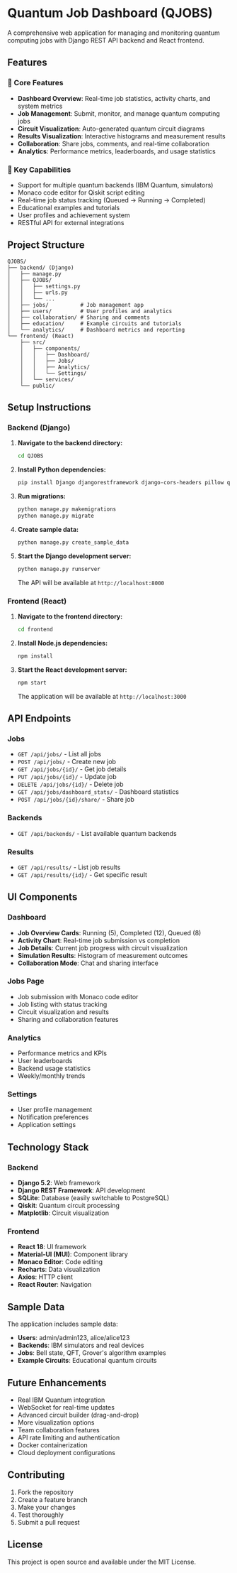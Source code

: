 # Quantum Job Dashboard (QJOBS)

A comprehensive web application for managing and monitoring quantum computing jobs with Django REST API backend and React frontend.

## Features

### 🎯 Core Features
- **Dashboard Overview**: Real-time job statistics, activity charts, and system metrics
- **Job Management**: Submit, monitor, and manage quantum computing jobs
- **Circuit Visualization**: Auto-generated quantum circuit diagrams
- **Results Visualization**: Interactive histograms and measurement results
- **Collaboration**: Share jobs, comments, and real-time collaboration
- **Analytics**: Performance metrics, leaderboards, and usage statistics

### 🚀 Key Capabilities
- Support for multiple quantum backends (IBM Quantum, simulators)
- Monaco code editor for Qiskit script editing
- Real-time job status tracking (Queued → Running → Completed)
- Educational examples and tutorials
- User profiles and achievement system
- RESTful API for external integrations

## Project Structure

```
QJOBS/
├── backend/ (Django)
│   ├── manage.py
│   ├── QJOBS/
│   │   ├── settings.py
│   │   ├── urls.py
│   │   └── ...
│   ├── jobs/          # Job management app
│   ├── users/         # User profiles and analytics
│   ├── collaboration/ # Sharing and comments
│   ├── education/     # Example circuits and tutorials
│   └── analytics/     # Dashboard metrics and reporting
└── frontend/ (React)
    ├── src/
    │   ├── components/
    │   │   ├── Dashboard/
    │   │   ├── Jobs/
    │   │   ├── Analytics/
    │   │   └── Settings/
    │   └── services/
    └── public/
```

## Setup Instructions

### Backend (Django)

1. **Navigate to the backend directory:**
   ```bash
   cd QJOBS
   ```

2. **Install Python dependencies:**
   ```bash
   pip install Django djangorestframework django-cors-headers pillow qiskit matplotlib
   ```

3. **Run migrations:**
   ```bash
   python manage.py makemigrations
   python manage.py migrate
   ```

4. **Create sample data:**
   ```bash
   python manage.py create_sample_data
   ```

5. **Start the Django development server:**
   ```bash
   python manage.py runserver
   ```

   The API will be available at `http://localhost:8000`

### Frontend (React)

1. **Navigate to the frontend directory:**
   ```bash
   cd frontend
   ```

2. **Install Node.js dependencies:**
   ```bash
   npm install
   ```

3. **Start the React development server:**
   ```bash
   npm start
   ```

   The application will be available at `http://localhost:3000`

## API Endpoints

### Jobs
- `GET /api/jobs/` - List all jobs
- `POST /api/jobs/` - Create new job
- `GET /api/jobs/{id}/` - Get job details
- `PUT /api/jobs/{id}/` - Update job
- `DELETE /api/jobs/{id}/` - Delete job
- `GET /api/jobs/dashboard_stats/` - Dashboard statistics
- `POST /api/jobs/{id}/share/` - Share job

### Backends
- `GET /api/backends/` - List available quantum backends

### Results
- `GET /api/results/` - List job results
- `GET /api/results/{id}/` - Get specific result

## UI Components

### Dashboard
- **Job Overview Cards**: Running (5), Completed (12), Queued (8)
- **Activity Chart**: Real-time job submission vs completion
- **Job Details**: Current job progress with circuit visualization
- **Simulation Results**: Histogram of measurement outcomes
- **Collaboration Mode**: Chat and sharing interface

### Jobs Page
- Job submission with Monaco code editor
- Job listing with status tracking
- Circuit visualization and results
- Sharing and collaboration features

### Analytics
- Performance metrics and KPIs
- User leaderboards
- Backend usage statistics
- Weekly/monthly trends

### Settings
- User profile management
- Notification preferences
- Application settings

## Technology Stack

### Backend
- **Django 5.2**: Web framework
- **Django REST Framework**: API development
- **SQLite**: Database (easily switchable to PostgreSQL)
- **Qiskit**: Quantum circuit processing
- **Matplotlib**: Circuit visualization

### Frontend
- **React 18**: UI framework
- **Material-UI (MUI)**: Component library
- **Monaco Editor**: Code editing
- **Recharts**: Data visualization
- **Axios**: HTTP client
- **React Router**: Navigation

## Sample Data

The application includes sample data:
- **Users**: admin/admin123, alice/alice123
- **Backends**: IBM simulators and real devices
- **Jobs**: Bell state, QFT, Grover's algorithm examples
- **Example Circuits**: Educational quantum circuits

## Future Enhancements

- Real IBM Quantum integration
- WebSocket for real-time updates
- Advanced circuit builder (drag-and-drop)
- More visualization options
- Team collaboration features
- API rate limiting and authentication
- Docker containerization
- Cloud deployment configurations

## Contributing

1. Fork the repository
2. Create a feature branch
3. Make your changes
4. Test thoroughly
5. Submit a pull request

## License

This project is open source and available under the MIT License.
